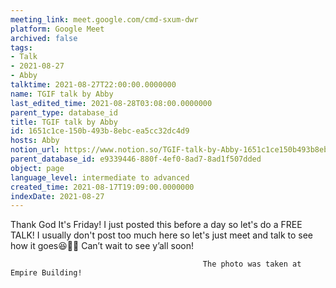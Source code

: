 ```yaml
---
meeting_link: meet.google.com/cmd-sxum-dwr
platform: Google Meet
archived: false
tags:
- Talk
- 2021-08-27
- Abby
talktime: 2021-08-27T22:00:00.0000000
name: TGIF talk by Abby
last_edited_time: 2021-08-28T03:08:00.0000000
parent_type: database_id
title: TGIF talk by Abby
id: 1651c1ce-150b-493b-8ebc-ea5cc32dc4d9
hosts: Abby
notion_url: https://www.notion.so/TGIF-talk-by-Abby-1651c1ce150b493b8ebcea5cc32dc4d9
parent_database_id: e9339446-880f-4ef0-8ad7-8ad1f507dded
object: page
language_level: intermediate to advanced
created_time: 2021-08-17T19:09:00.0000000
indexDate: 2021-08-27
---
```




Thank God It's Friday! I just posted this before a day so let's do a FREE TALK!
I usually don't post too much here so let's just meet and talk to see how it goes😆👍🏻
Can’t wait to see y’all soon!



                                               The photo was taken at Empire Building!












